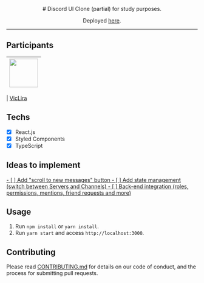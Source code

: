 <p align="center"> # Discord UI Clone (partial) for study purposes.</p>
<p align="center">Deployed <a href="https://uiclone-discord.netlify.app//">here</a>.</p>

<hr>

## Participants

| [<img src="https://user-images.githubusercontent.com/70662154/153310032-0009e1bc-f99d-4829-8e06-8d8c58271504.jpg" width="75px;"/>](https://github.com/vicLira) |
| :------------------------------------------------------------------------------------------------------------------------: |


| [VicLira](https://github.com/viclira)

## Techs

- [x] React.js
- [x] Styled Components
- [x] TypeScript

## Ideas to implement

<ins> - [ ] Add "scroll to new messages" button </ins> 
<ins> - [ ] Add state management (switch between Servers and Channels) </ins> 
<ins> - [ ] Back-end integration (roles, permissions, mentions, friend requests and more) </ins> 

## Usage

1. Run `npm install` or `yarn install`.<br />
2. Run `yarn start` and access `http://localhost:3000`.<br />

## Contributing

Please read [CONTRIBUTING.md](CONTRIBUTING.md) for details on our code of conduct, and the process for submitting pull requests.
